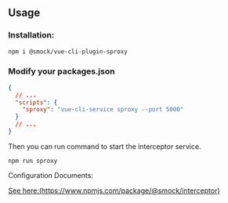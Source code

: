 ## Usage

### Installation:

```bash
npm i @smock/vue-cli-plugin-sproxy
```

### Modify your packages.json


```json
{
  // ...
  "scripts": {
    "sproxy": "vue-cli-service sproxy --port 5000"
  }
  // ...
}

```

Then you can run command to start the interceptor service.

```
npm run sproxy
```

Configuration Documents:

[See here:(https://www.npmjs.com/package/@smock/interceptor)](https://www.npmjs.com/package/@smock/interceptor)